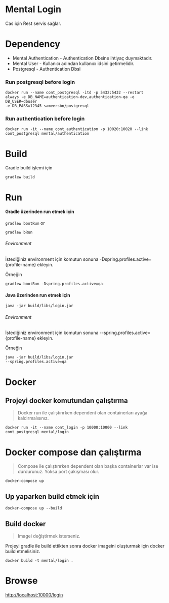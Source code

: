 # Mental Login
Cas için Rest servis sağlar.

# Dependency
- Mental Authentication - Authentication Dbsine ihtiyaç duymaktadır.
- Mental User - Kullanıcı adından kullanıcı idsini getirmelidir.
- Postgresql - Authentication Dbsi

### Run postgresql before login
<code>docker run --name cont_postgresql 
-itd -p 5432:5432 --restart always 
-e DB_NAME=authentication-dev,authentication-qa 
-e DB_USER=dbuser -e DB_PASS=12345 sameersbn/postgresql</code>

### Run authentication before login
<code>docker run -it --name cont_authentication -p 10020:10020 
--link cont_postgresql mental/authentication</code>

# Build
Gradle build işlemi için

<code>gradlew build</code>

# Run

#### Gradle üzerinden run etmek için

<code>gradlew bootRun</code> or

<code>gradlew bRun</code>

###### Environment
İstediğiniz environment için komutun sonuna -Dspring.profiles.active={profile-name} ekleyin.

Örneğin

<code>gradlew bootRun -Dspring.profiles.active=qa</code>


#### Java üzerinden run etmek için

<code>java -jar build/libs/login.jar</code>

###### Environment
İstediğiniz environment için komutun sonuna --spring.profiles.active={profile-name} ekleyin.

Örneğin

<code>java -jar build/libs/login.jar --spring.profiles.active=qa</code>


# Docker

## Projeyi docker komutundan çalıştırma
>Docker run ile çalıştırırken dependent olan containerları ayağa kaldırmalısınız.

<code>docker run -it --name cont_login -p 10000:10000 --link cont_postgresql mental/login</code>

# Docker compose dan çalıştırma
> Compose ile çalıştırırken dependent olan başka containerlar var ise durdurunuz. Yoksa port çakışması olur.

<code>docker-compose up</code>


## Up yaparken build etmek için
<code>docker-compose up --build</code>


## Build docker
> Imagei değiştirmek isterseniz.

Projeyi gradle ile build ettikten sonra docker 
imageini oluşturmak için docker build etmelisiniz.

<code>docker build -t mental/login .</code>


# Browse

[http://localhost:10000/login](http://localhost:10000/login)








